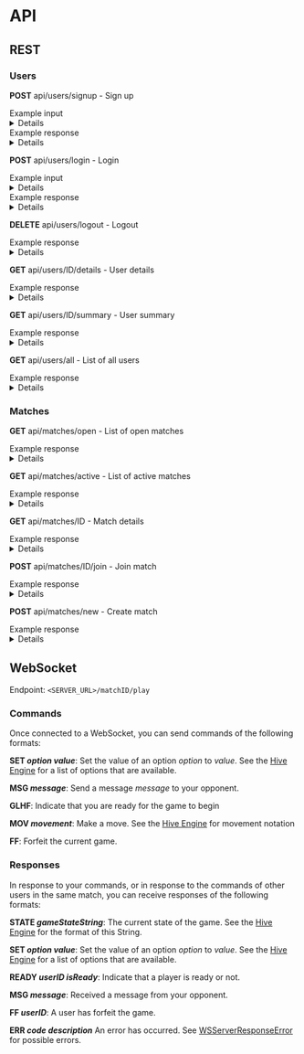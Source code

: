 # API

## REST

### Users

**POST** api/users/signup - Sign up

<summary>Example input</summary>
<details>
```
{
	"email": "example@mail.com",
	"password": "password",
	"verifyPassword": "password",
	"displayName": "chosenUsername"
}
```
</details>

<summary>Example response</summary>
<details>
```
{
	"id": "SomeUserID",
	"email": "example@mail.com",
	"displayName": "chosenUsername",
	"avatarUrl": null,
	"token": "SomeAccessToken"
}
```
</details>

**POST** api/users/login - Login

<summary>Example input</summary>
<details>
```
{
	"email": "email@mail.com",
	"password": "password"
}
```
</details>

<summary>Example response</summary>
<details>
```
{
	"id": "SomeTokenID",
	"userId": "SomeUserID",
	"token": "SomeAccessToken"
}
```
</details>

**DELETE** api/users/logout - Logout

<summary>Example response</summary>
<details>
`OK`
</details>

**GET** api/users/ID/details - User details

<summary>Example response</summary>
<details>
```
{
	"id": "SomeUserID",
	"displayName": "chosenUsername",
	"elo": 1000.0,
	"avatarUrl": "https://example.com/image.png",
	"activeMatches": [
	],
	"pastMatches": [
	]
}
```
</details>

**GET** api/users/ID/summary - User summary

<summary>Example response</summary>
<details>
```
{
	"id": "SomeUserID",
	"displayName": "chosenUsername",
	"elo": 1000.0,
	"avatarUrl": "https://example.com/image.png",
}
```
</details>

**GET** api/users/all - List of all users

<summary>Example response</summary>
<details>
```
[
	{
		"id": "SomeUserID",
		"displayName": "chosenUsername",
		"elo": 1000.0,
		"avatarUrl": "https://example.com/image.png",
	},
	{
		"id": "SomeUserID2",
		"displayName": "chosenUsername2",
		"elo": 1000.0,
		"avatarUrl": "https://example.com/image.png",
	}
]
```
</details>

### Matches

**GET** api/matches/open - List of open matches

<summary>Example response</summary>
<details>
```
[
]
```
</details>

**GET** api/matches/active - List of active matches

<summary>Example response</summary>
<details>
```
[
]
```
</details>

**GET** api/matches/ID - Match details

<summary>Example response</summary>
<details>
```
{
	"id": "SomeMatchID",
	"socketUrl": "ws://example.com",
	"details": {
		"id": "SomeMatchID",
		"hostElo": 1000.0,
		"opponentElo": 1000.0,
		"hostIsWhite": false,
		"options": "LadyBug;Mosquito;NoFirstMoveQueen",
		"createdAt": "2020-03-30T00:00:00.000Z"
		"duration": null,
		"status": "notStarted",
		"isAsyncPlay": false,
		"isComplete": false,
		"host": {
			"id": "SomeUserID",
			"displayName": "chosenUsername",
			"elo": 1000.0,
			"avatarUrl": "https://example.com/image.png",
		},
		"opponent": {
			"id": "SomeUserID2",
			"displayName": "chosenUsername2",
			"elo": 1000.0,
			"avatarUrl": "https://example.com/image.png",
		},
		"winner": null,
		"moves": [
			{
				"id": "SomeMovementID",
				"notation": "wQ",
				"ordinal": 1
			},
			{
				"id": "SomeMovementID2",
				"notation": "bQ -wQ",
				"ordinal": 2
			}
		],
	}
}
```
</details>

**POST** api/matches/ID/join - Join match

<summary>Example response</summary>
<details>
```
{
	"id": "SomeMatchID",
	"socketUrl": "ws://example.com",
	"details": {
		"id": "SomeMatchID",
		"hostElo": 1000.0,
		"opponentElo": 1000.0,
		"hostIsWhite": false,
		"options": "LadyBug;Mosquito;NoFirstMoveQueen",
		"createdAt": "2020-03-30T00:00:00.000Z"
		"duration": null,
		"status": "notStarted",
		"isAsyncPlay": false,
		"isComplete": false,
		"host": {
			"id": "SomeUserID",
			"displayName": "chosenUsername",
			"elo": 1000.0,
			"avatarUrl": "https://example.com/image.png",
		},
		"opponent": {
			"id": "SomeUserID2",
			"displayName": "chosenUsername2",
			"elo": 1000.0,
			"avatarUrl": "https://example.com/image.png",
		},
		"winner": null,
		"moves": [],
	}
}
```
</details>

**POST** api/matches/new - Create match

<summary>Example response</summary>
<details>
```
{
	"id": "SomeMatchID",
	"socketUrl": "ws://example.com",
	"details": {
		"id": "SomeMatchID",
		"hostElo": 1000.0,
		"opponentElo": null,
		"hostIsWhite": false,
		"options": "LadyBug;Mosquito;NoFirstMoveQueen",
		"createdAt": "2020-03-30T00:00:00.000Z"
		"duration": null,
		"status": "notStarted",
		"isAsyncPlay": false,
		"isComplete": false,
		"host": {
			"id": "SomeUserID",
			"displayName": "chosenUsername",
			"elo": 1000.0,
			"avatarUrl": "https://example.com/image.png",
		},
		"opponent": null,
		"winner": null,
		"moves": [],
	}
}
```
</details>

## WebSocket

Endpoint: `<SERVER_URL>/matchID/play`

### Commands

Once connected to a WebSocket, you can send commands of the following formats:

**SET _option_ _value_**: Set the value of an option _option_ to _value_. See the [Hive Engine](https://github.com/josephroquedev/hive-engine) for a list of options that are available.

**MSG _message_**: Send a message _message_ to your opponent.

**GLHF**: Indicate that you are ready for the game to begin

**MOV _movement_**: Make a move. See the [Hive Engine](https://github.com/josephroquedev/hive-engine) for movement notation

**FF**: Forfeit the current game.

### Responses

In response to your commands, or in response to the commands of other users in the same match, you can receive responses of the following formats:

**STATE _gameStateString_**: The current state of the game. See the [Hive Engine](https://github.com/josephroquedev/hive-engine) for the format of this String.

**SET _option_ _value_**: Set the value of an option _option_ to _value_. See the [Hive Engine](https://github.com/josephroquedev/hive-engine) for a list of options that are available.

**READY _userID_ _isReady_**: Indicate that a player is ready or not.

**MSG _message_**: Received a message from your opponent.

**FF _userID_**: A user has forfeit the game.

**ERR _code_ _description_** An error has occurred. See  [WSServerResponseError](./Sources/App/WebSocket/Message/Response/WSServerResponseError.swift) for possible errors.

